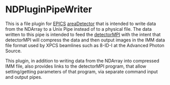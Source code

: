 # NDPluginPipeWriter

This is a file plugin for [EPICS](http://www.aps.anl.gov/epics/) 
[areaDetector](http://cars.uchicago.edu/software/epics/areaDetector.html) that 
is intended to write data from the NDArray to a Unix Pipe instead of to a
physical file.  The data written to this pipe is intended to feed the 
[detectorMPI](https://github.com/argonnexraydetector/detectorMPI) with the 
intent that detectorMPI will compress the data and then output images in 
the IMM data file format used by XPCS beamlines such as 8-ID-I at the 
Advanced Photon Source.

This plugin, in addition to writing data from the NDArray into compressed IMM
file, also provides links to the detectorMPI program, that allow setting/getting
parameters of that program, via separate command input and output pipes.   
  